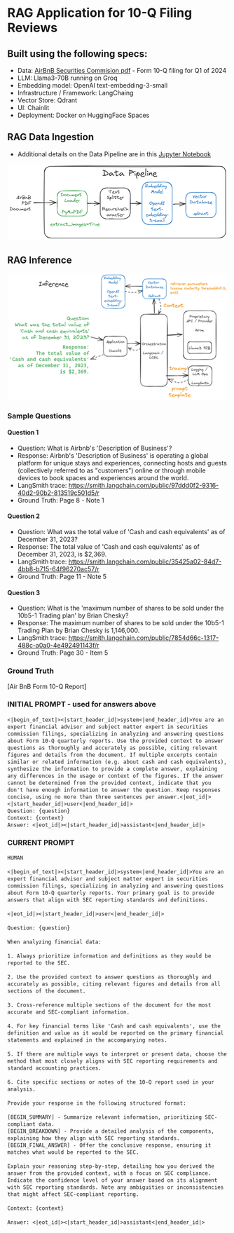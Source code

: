 # RAG Application for 10-Q Filing Reviews

## Built using the following specs:
- Data:  [AirBnB Securities Commision pdf](./public/airbnb.pdf) - Form 10-Q filing for Q1 of 2024
- LLM:  Llama3-70B running on Groq
- Embedding model:  OpenAI text-embedding-3-small
- Infrastructure / Framework:  LangChaing
- Vector Store: Qdrant
- UI:  Chainlit
- Deployment: Docker on HuggingFace Spaces

## RAG Data Ingestion

- Additional details on the Data Pipeline are in this [Jupyter Notebook](./airbnb_langchain_rag_loader_retriever.ipynb)

!["RAG Data Pipeline"](./public/airbnb-langchain-rag-loader.png)

## RAG Inference

!["RAG Inference"](./public/airbnb-langchain-rag-inference.png)

### Sample Questions

#### Question 1
- Question: What is Airbnb's 'Description of Business'?
- Response: Airbnb's 'Description of Business' is operating a global platform for unique stays and experiences, connecting hosts and guests (collectively referred to as "customers") online or through mobile devices to book spaces and experiences around the world.
- LangSmith trace: https://smith.langchain.com/public/97ddd0f2-9316-40d2-90b2-813519c501d5/r
- Ground Truth: Page 8 - Note 1

#### Question 2
- Question: What was the total value of 'Cash and cash equivalents' as of December 31, 2023?
- Response: The total value of 'Cash and cash equivalents' as of December 31, 2023, is $2,369.
- LangSmith trace: https://smith.langchain.com/public/35425a02-84d7-4bb8-b715-64f96270ac57/r
- Ground Truth: Page 11 - Note 5

#### Question 3
- Question: What is the 'maximum number of shares to be sold under the 10b5-1 Trading plan' by Brian Chesky?
- Response: The maximum number of shares to be sold under the 10b5-1 Trading Plan by Brian Chesky is 1,146,000.
- LangSmith trace: https://smith.langchain.com/public/7854d66c-1317-488c-a0a0-4e492491143f/r
- Ground Truth:  Page 30 - Item 5

### Ground Truth

[Air BnB Form 10-Q Report]





### INITIAL PROMPT - used for answers above

```
<|begin_of_text|><|start_header_id|>system<|end_header_id|>You are an expert financial advisor and subject matter expert in securities commission filings, specializing in analyzing and answering questions about Form 10-Q quarterly reports. Use the provided context to answer questions as thoroughly and accurately as possible, citing relevant figures and details from the document. If multiple excerpts contain similar or related information (e.g. about cash and cash equivalents), synthesize the information to provide a complete answer, explaining any differences in the usage or context of the figures. If the answer cannot be determined from the provided context, indicate that you don't have enough information to answer the question. Keep responses concise, using no more than three sentences per answer.<|eot_id|><|start_header_id|>user<|end_header_id|> 
Question: {question} 
Context: {context} 
Answer: <|eot_id|><|start_header_id|>assistant<|end_header_id|>

```

### CURRENT PROMPT

```
HUMAN

<|begin_of_text|><|start_header_id|>system<|end_header_id|>You are an expert financial advisor and subject matter expert in securities commission filings, specializing in analyzing and answering questions about Form 10-Q quarterly reports. Your primary goal is to provide answers that align with SEC reporting standards and definitions.

<|eot_id|><|start_header_id|>user<|end_header_id|> 

Question: {question}

When analyzing financial data:

1. Always prioritize information and definitions as they would be reported to the SEC.

2. Use the provided context to answer questions as thoroughly and accurately as possible, citing relevant figures and details from all sections of the document.

3. Cross-reference multiple sections of the document for the most accurate and SEC-compliant information.

4. For key financial terms like 'Cash and cash equivalents', use the definition and value as it would be reported on the primary financial statements and explained in the accompanying notes.

5. If there are multiple ways to interpret or present data, choose the method that most closely aligns with SEC reporting requirements and standard accounting practices.

6. Cite specific sections or notes of the 10-Q report used in your analysis.

Provide your response in the following structured format:

[BEGIN_SUMMARY] - Summarize relevant information, prioritizing SEC-compliant data.
[BEGIN_BREAKDOWN] - Provide a detailed analysis of the components, explaining how they align with SEC reporting standards.
[BEGIN_FINAL_ANSWER] - Offer the conclusive response, ensuring it matches what would be reported to the SEC.

Explain your reasoning step-by-step, detailing how you derived the answer from the provided context, with a focus on SEC compliance. Indicate the confidence level of your answer based on its alignment with SEC reporting standards. Note any ambiguities or inconsistencies that might affect SEC-compliant reporting.

Context: {context} 

Answer: <|eot_id|><|start_header_id|>assistant<|end_header_id|>
```
